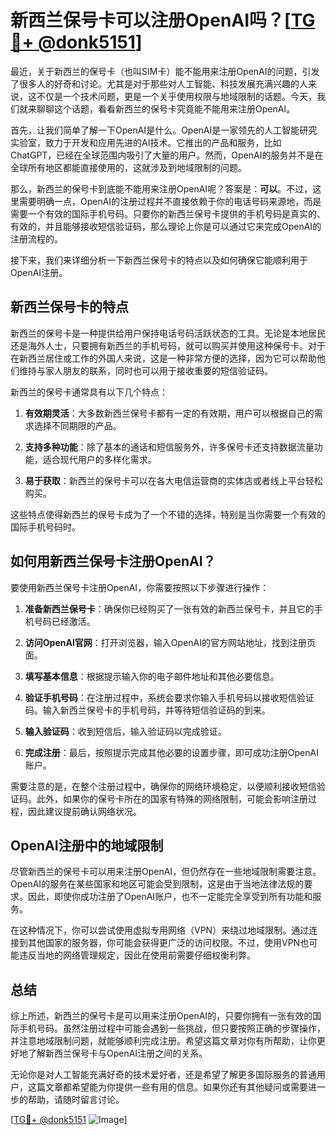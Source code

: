 # 新西兰保号卡可以注册OpenAI吗？[[TG💪+ @donk5151](https://t.me/s/donk5151)]

最近，关于新西兰的保号卡（也叫SIM卡）能不能用来注册OpenAI的问题，引发了很多人的好奇和讨论。尤其是对于那些对人工智能、科技发展充满兴趣的人来说，这不仅是一个技术问题，更是一个关乎使用权限与地域限制的话题。今天，我们就来聊聊这个话题，看看新西兰的保号卡究竟能不能用来注册OpenAI。

首先，让我们简单了解一下OpenAI是什么。OpenAI是一家领先的人工智能研究实验室，致力于开发和应用先进的AI技术。它推出的产品和服务，比如ChatGPT，已经在全球范围内吸引了大量的用户。然而，OpenAI的服务并不是在全球所有地区都能直接使用的，这就涉及到地域限制的问题。

那么，新西兰的保号卡到底能不能用来注册OpenAI呢？答案是：**可以**。不过，这里需要明确一点，OpenAI的注册过程并不直接依赖于你的电话号码来源地，而是需要一个有效的国际手机号码。只要你的新西兰保号卡提供的手机号码是真实的、有效的，并且能够接收短信验证码，那么理论上你是可以通过它来完成OpenAI的注册流程的。

接下来，我们来详细分析一下新西兰保号卡的特点以及如何确保它能顺利用于OpenAI注册。

## 新西兰保号卡的特点

新西兰的保号卡是一种提供给用户保持电话号码活跃状态的工具。无论是本地居民还是海外人士，只要拥有新西兰的手机号码，就可以购买并使用这种保号卡。对于在新西兰居住或工作的外国人来说，这是一种非常方便的选择，因为它可以帮助他们维持与家人朋友的联系，同时也可以用于接收重要的短信验证码。

新西兰的保号卡通常具有以下几个特点：

1. **有效期灵活**：大多数新西兰保号卡都有一定的有效期，用户可以根据自己的需求选择不同期限的产品。
   
2. **支持多种功能**：除了基本的通话和短信服务外，许多保号卡还支持数据流量功能，适合现代用户的多样化需求。

3. **易于获取**：新西兰的保号卡可以在各大电信运营商的实体店或者线上平台轻松购买。

这些特点使得新西兰的保号卡成为了一个不错的选择，特别是当你需要一个有效的国际手机号码时。

## 如何用新西兰保号卡注册OpenAI？

要使用新西兰保号卡注册OpenAI，你需要按照以下步骤进行操作：

1. **准备新西兰保号卡**：确保你已经购买了一张有效的新西兰保号卡，并且它的手机号码已经激活。

2. **访问OpenAI官网**：打开浏览器，输入OpenAI的官方网站地址，找到注册页面。

3. **填写基本信息**：根据提示输入你的电子邮件地址和其他必要信息。

4. **验证手机号码**：在注册过程中，系统会要求你输入手机号码以接收短信验证码。输入新西兰保号卡的手机号码，并等待短信验证码的到来。

5. **输入验证码**：收到短信后，输入验证码以完成验证。

6. **完成注册**：最后，按照提示完成其他必要的设置步骤，即可成功注册OpenAI账户。

需要注意的是，在整个注册过程中，确保你的网络环境稳定，以便顺利接收短信验证码。此外，如果你的保号卡所在的国家有特殊的网络限制，可能会影响注册过程，因此建议提前确认网络状况。

## OpenAI注册中的地域限制

尽管新西兰的保号卡可以用来注册OpenAI，但仍然存在一些地域限制需要注意。OpenAI的服务在某些国家和地区可能会受到限制，这是由于当地法律法规的要求。因此，即使你成功注册了OpenAI账户，也不一定能完全享受到所有功能和服务。

在这种情况下，你可以尝试使用虚拟专用网络（VPN）来绕过地域限制。通过连接到其他国家的服务器，你可能会获得更广泛的访问权限。不过，使用VPN也可能违反当地的网络管理规定，因此在使用前需要仔细权衡利弊。

## 总结

综上所述，新西兰的保号卡是可以用来注册OpenAI的，只要你拥有一张有效的国际手机号码。虽然注册过程中可能会遇到一些挑战，但只要按照正确的步骤操作，并注意地域限制问题，就能够顺利完成注册。希望这篇文章对你有所帮助，让你更好地了解新西兰保号卡与OpenAI注册之间的关系。

无论你是对人工智能充满好奇的技术爱好者，还是希望了解更多国际服务的普通用户，这篇文章都希望能为你提供一些有用的信息。如果你还有其他疑问或需要进一步的帮助，请随时留言讨论。

[[TG💪+ @donk5151](https://t.me/s/donk5151) ![Image](https://i.postimg.cc/rwNCRYN7/Snipaste-2025-04-30-17-27-05.png)]